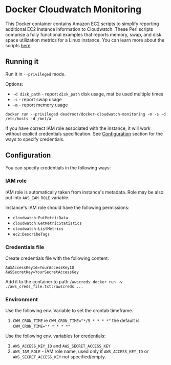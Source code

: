 # Docker Cloudwatch Monitoring

This Docker container contains Amazon EC2 scripts to simplify reporting additional EC2 instance information to Cloudwatch. These Perl scripts comprise a fully functional examples that reports memory, swap, and disk space utilization metrics for a Linux instance. You can learn more about the scripts [here](http://docs.aws.amazon.com/AmazonCloudWatch/latest/DeveloperGuide/mon-scripts.html).

## Running it

Run it in `--privileged` mode.

Options:
- `-d disk_path` - report `disk_path` disk usage, mat be used multiple times
- `-s` - report swap usage
- `-m` - report memory usage

```
docker run --privileged deadroot/docker-cloudwatch-monitoring -m -s -d /etc/hosts -d /mnt/a
```

If you have correct IAM role associated with the instance, it will work without explicit credentials specification. See [Configuration](#Configuration) section for the ways to specify credentials.

## Configuration

You can specify credentials in the following ways:

### IAM role

IAM role is automatically taken from instance's metadata. Role may be also put into `AWS_IAM_ROLE` variable.

Instance's IAM role should have the following permissions:

- `cloudwatch:PutMetricData`
- `cloudwatch:GetMetricStatistics`
- `cloudwatch:ListMetrics`
- `ec2:DescribeTags`

### Credentials file

Create credentials file with the following content:

```
AWSAccessKeyId=YourAccessKeyID
AWSSecretKey=YourSecretAccessKey
```

Add it to the container to path `/awscreds`: `docker run -v ./aws_creds_file.txt:/awscreds ...`

### Environment
Use the following env. Variable to set the crontab timeframe.

1. `CWM_CRON_TIME` ie `CWM_CRON_TIME="*/5 * * * *"` the default is `CWM_CRON_TIME="* * * * *"`

Use the following env. variables for credentials:

1. `AWS_ACCESS_KEY_ID` and `AWS_SECRET_ACCESS_KEY`
2. `AWS_IAM_ROLE` - IAM role name, used only if `AWS_ACCESS_KEY_ID` or `AWS_SECRET_ACCESS_KEY` not specified/empty.
